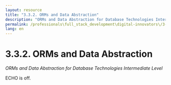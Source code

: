```yaml
---
layout: resource
title: "3.3.2. ORMs and Data Abstraction"
description: "ORMs and Data Abstraction for Database Technologies Intermediate Level"
permalink: /professionals\full_stack_development\digital-innovators\/3-3-2-orms-data-abstraction/
lang: en
---
```


# 3.3.2. ORMs and Data Abstraction

*ORMs and Data Abstraction for Database Technologies Intermediate Level*

ECHO is off.

